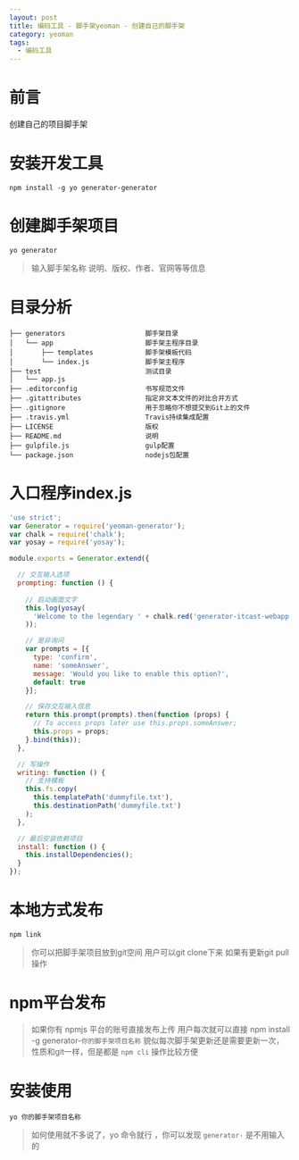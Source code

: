 ```yaml
---
layout: post
title: 编码工具 - 脚手架yeoman - 创建自己的脚手架
category: yeoman
tags:
  - 编码工具
---
```


# 前言

创建自己的项目脚手架

# 安装开发工具

```
npm install -g yo generator-generator
```

# 创建脚手架项目

```
yo generator
```

> 输入脚手架名称
> 说明、版权、作者、官网等等信息

# 目录分析

```
├── generators                    脚手架目录
│   └── app                       脚手架主程序目录
│       ├── templates             脚手架模板代码
│       └── index.js              脚手架主程序
├── test                          测试目录
│   └── app.js
├── .editorconfig                 书写规范文件
├── .gitattributes                指定非文本文件的对比合并方式
├── .gitignore                    用于忽略你不想提交到Git上的文件
├── .travis.yml                   Travis持续集成配置
├── LICENSE                       版权
├── README.md                     说明
├── gulpfile.js                   gulp配置
└── package.json                  nodejs包配置
```

# 入口程序index.js

```javascript
'use strict';
var Generator = require('yeoman-generator');
var chalk = require('chalk');
var yosay = require('yosay');

module.exports = Generator.extend({

  // 交互输入选项
  prompting: function () {
    
    // 启动画面文字
    this.log(yosay(
      'Welcome to the legendary ' + chalk.red('generator-itcast-webapp') + ' generator!'
    ));

    // 是非询问
    var prompts = [{
      type: 'confirm',
      name: 'someAnswer',
      message: 'Would you like to enable this option?',
      default: true
    }];

    // 保存交互输入信息
    return this.prompt(prompts).then(function (props) {
      // To access props later use this.props.someAnswer;
      this.props = props;
    }.bind(this));
  },

  // 写操作
  writing: function () {
    // 支持模板
    this.fs.copy(
      this.templatePath('dummyfile.txt'),
      this.destinationPath('dummyfile.txt')
    );
  },

  // 最后安装依赖项目
  install: function () {
    this.installDependencies();
  }
});
```

# 本地方式发布

```
npm link
```

> 你可以把脚手架项目放到git空间
> 用户可以git clone下来
> 如果有更新git pull操作

# npm平台发布

> 如果你有 npmjs 平台的账号直接发布上传
> 用户每次就可以直接 npm install -g generator-`你的脚手架项目名称`
> 貌似每次脚手架更新还是需要更新一次，性质和git一样，但是都是 `npm cli` 操作比较方便

# 安装使用

```
yo 你的脚手架项目名称
```

> 如何使用就不多说了，yo 命令就行 ，你可以发现 `generator-` 是不用输入的

